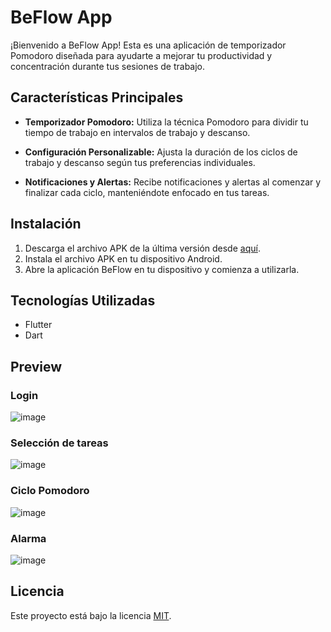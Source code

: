 # BeFlow App

¡Bienvenido a BeFlow App! Esta es una aplicación de temporizador Pomodoro diseñada para ayudarte a mejorar tu productividad y concentración durante tus sesiones de trabajo.

## Características Principales

- **Temporizador Pomodoro:** Utiliza la técnica Pomodoro para dividir tu tiempo de trabajo en intervalos de trabajo y descanso.
  
- **Configuración Personalizable:** Ajusta la duración de los ciclos de trabajo y descanso según tus preferencias individuales.

- **Notificaciones y Alertas:** Recibe notificaciones y alertas al comenzar y finalizar cada ciclo, manteniéndote enfocado en tus tareas.

## Instalación

1. Descarga el archivo APK de la última versión desde [aquí](link).
2. Instala el archivo APK en tu dispositivo Android.
3. Abre la aplicación BeFlow en tu dispositivo y comienza a utilizarla.

## Tecnologías Utilizadas

- Flutter
- Dart

## Preview

### Login
![image](https://github.com/jandres0322/ux-prototype-app-be-flow/assets/124526219/7233ec0f-21ee-4fde-8e44-3d64b04df0a7)
### Selección de tareas
![image](https://github.com/jandres0322/ux-prototype-app-be-flow/assets/124526219/3e5dbcba-1ee5-482b-b3fd-cf4e8a75adaa)
### Ciclo Pomodoro
![image](https://github.com/jandres0322/ux-prototype-app-be-flow/assets/124526219/0ce7e9ca-7bc7-4df3-af98-4f321ccac349)
### Alarma
![image](https://github.com/jandres0322/ux-prototype-app-be-flow/assets/124526219/4c620c51-6922-4fe8-9a08-f62ef4fcaa04)

## Licencia

Este proyecto está bajo la licencia [MIT](LICENSE).
